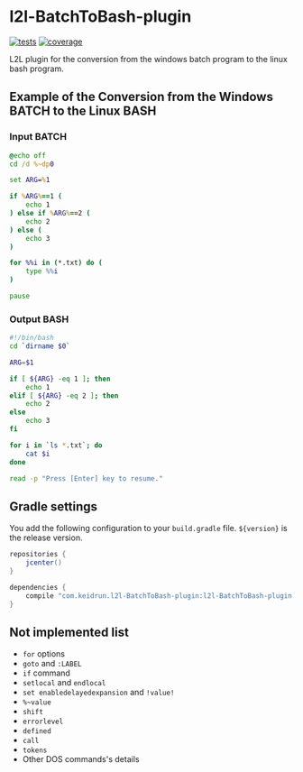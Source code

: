# l2l-BatchToBash-plugin

[![tests][tests]][tests-url]
[![coverage][cover]][cover-url]

L2L plugin for the conversion from the windows batch program to the linux bash program.

## Example of the Conversion from the Windows BATCH to the Linux BASH

### Input BATCH

```bat
@echo off
cd /d %~dp0

set ARG=%1

if %ARG%==1 (
    echo 1
) else if %ARG%==2 (
    echo 2
) else (
    echo 3
)

for %%i in (*.txt) do (
    type %%i
)

pause
```

### Output BASH

```bash
#!/bin/bash
cd `dirname $0`

ARG=$1

if [ ${ARG} -eq 1 ]; then
    echo 1
elif [ ${ARG} -eq 2 ]; then
    echo 2
else
    echo 3
fi

for i in `ls *.txt`; do
    cat $i
done

read -p "Press [Enter] key to resume."
```

## Gradle settings

You add the following configuration to your `build.gradle` file. `${version}` is the release version.

```groovy
repositories {
    jcenter()
}

dependencies {
    compile "com.keidrun.l2l-BatchToBash-plugin:l2l-BatchToBash-plugin:${version}"
}
```

## Not implemented list

- `for` options
- `goto` and `:LABEL`
- `if` command
- `setlocal` and `endlocal`
- `set enabledelayedexpansion` and `!value!`
- `%~value`
- `shift`
- `errorlevel`
- `defined`
- `call`
- `tokens`
- Other DOS commands's details

[tests]:https://travis-ci.org/keidrun/l2l-BatchToBash-plugin.svg?branch=master
[tests-url]:https://travis-ci.org/keidrun/l2l-BatchToBash-plugin

[cover]:https://codecov.io/gh/keidrun/l2l-BatchToBash-plugin/branch/master/graph/badge.svg
[cover-url]:https://codecov.io/gh/keidrun/l2l-BatchToBash-plugin